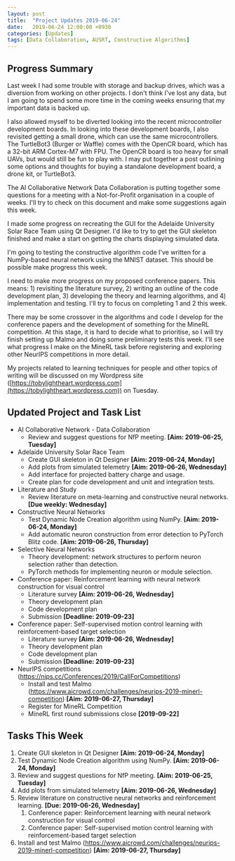 ```yaml
---
layout: post
title:  "Project Updates 2019-06-24"
date:   2019-06-24 12:00:00 +0930
categories: [Updates]
tags: [Data Collaboration, AUSRT, Constructive Algorithms]
---
```


## Progress Summary

Last week I had some trouble with storage and backup drives, which was a diversion from working on other projects.
I don't think I've lost any data, but I am going to spend some more time in the coming weeks ensuring that my important data is backed up.

I also allowed myself to be diverted looking into the recent microcontroller development boards.
In looking into these development boards, I also revisited getting a small drone, which can use the same microcontrollers.
The TurtleBot3 (Burger or Waffle) comes with the OpenCR board, which has a 32-bit ARM Cortex-M7 with FPU.
The OpenCR board is too heavy for small UAVs, but would still be fun to play with.
I may put together a post outlining some options and thoughts for buying a standalone development board, a drone kit, or TurtleBot3.

The AI Collaborative Network Data Collaboration is putting together some questions for a meeting with a Not-for-Profit organisation in a couple of weeks.
I'll try to check on this document and make some suggestions again this week.

I made some progress on recreating the GUI for the Adelaide University Solar Race Team using Qt Designer.
I'd like to try to get the GUI skeleton finished and make a start on getting the charts displaying simulated data.

I'm going to testing the constructive algorithm code I've written for a NumPy-based neural network using the MNIST dataset.
This should be possible make progress this week.

I need to make more progress on my proposed conference papers.
This means: 1) revisiting the literature survey, 2) writing an outline of the code development plan, 3) developing the theory and learning algorithms, and 4) implementation and testing.
I'll try to focus on completing 1 and 2 this week.

There may be some crossover in the algorithms and code I develop for the conference papers and the development of something for the MineRL competition.
At this stage, it is hard to decide what to prioritise, so I will try finish setting up Malmo and doing some preliminary tests this week.
I'll see what progress I make on the MineRL task before registering and exploring other NeurIPS competitions in more detail.

My projects related to learning techniques for people and other topics of writing will be discussed on my Wordpress site ([https://tobylightheart.wordpress.com](https://tobylightheart.wordpress.com)) on Tuesday.


## Updated Project and Task List

- AI Collaborative Network - Data Collaboration
  - Review and suggest questions for NfP meeting. **[Aim: 2019-06-25, Tuesday]**
- Adelaide University Solar Race Team
  - Create GUI skeleton in Qt Designer **[Aim: 2019-06-24, Monday]**
  - Add plots from simulated telemetry **[Aim: 2019-06-26, Wednesday]**
  - Add interface for projected battery charge and usage.
  - Create plan for code development and unit and integration tests.
- Literature and Study
  - Review literature on meta-learning and constructive neural networks. **[Due weekly: Wednesday]**
- Constructive Neural Networks
  - Test Dynamic Node Creation algorithm using NumPy. **[Aim: 2019-06-24, Monday]**
  - Add automatic neuron construction from error detection to PyTorch Blitz code. **[Aim: 2019-06-26, Thursday]**
- Selective Neural Networks
  - Theory development: network structures to perform neuron selection rather than detection.
  - PyTorch methods for implementing neuron or module selection.
- Conference paper: Reinforcement learning with neural network construction for visual control
  - Literature survey **[Aim: 2019-06-26, Wednesday]**
  - Theory development plan
  - Code development plan
  - Submission **[Deadline: 2019-09-23]**
- Conference paper: Self-supervised motion control learning with reinforcement-based target selection
  - Literature survey **[Aim: 2019-06-26, Wednesday]**
  - Theory development plan
  - Code development plan
  - Submission **[Deadline: 2019-09-23]**
- NeurIPS competitions (https://nips.cc/Conferences/2019/CallForCompetitions)
  - Install and test Malmo (https://www.aicrowd.com/challenges/neurips-2019-minerl-competition) **[Aim: 2019-06-27, Thursday]**
  - Register for MineRL Competition
  - MineRL first round submissions close **[2019-09-22]**


## Tasks This Week

1. Create GUI skeleton in Qt Designer **[Aim: 2019-06-24, Monday]**
2. Test Dynamic Node Creation algorithm using NumPy. **[Aim: 2019-06-24, Monday]**
3. Review and suggest questions for NfP meeting. **[Aim: 2019-06-25, Tuesday]**
4. Add plots from simulated telemetry **[Aim: 2019-06-26, Wednesday]**
5. Review literature on constructive neural networks and reinforcement learning. **[Due: 2019-06-26, Wednesday]**
    1. Conference paper: Reinforcement learning with neural network construction for visual control
    2. Conference paper: Self-supervised motion control learning with reinforcement-based target selection
6. Install and test Malmo (https://www.aicrowd.com/challenges/neurips-2019-minerl-competition) **[Aim: 2019-06-27, Thursday]**
